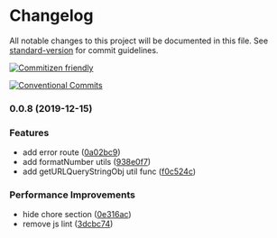 # Changelog

All notable changes to this project will be documented in this file. See [standard-version](https://github.com/conventional-changelog/standard-version) for commit guidelines.

[![Commitizen friendly](https://img.shields.io/badge/commitizen-friendly-brightgreen.svg?maxAge=2592000)](http://commitizen.github.io/cz-cli/)

[![Conventional Commits](https://img.shields.io/badge/Conventional%20Commits-1.0.0-yellow.svg)](https://conventionalcommits.org)

### 0.0.8 (2019-12-15)

### Features

- add error route ([0a02bc9](https://github.com/alanhg/jhipster-starter/commit/0a02bc9e893c11cadb4f12fbee95eb4f28518fcb))
- add formatNumber utils ([938e0f7](https://github.com/alanhg/jhipster-starter/commit/938e0f79875235037d6de24a9366724640d4cc81))
- add getURLQueryStringObj util func ([f0c524c](https://github.com/alanhg/jhipster-starter/commit/f0c524c00dffdf493ef6ee6237f6952b80b0a7f1))

### Performance Improvements

- hide chore section ([0e316ac](https://github.com/alanhg/jhipster-starter/commit/0e316ac25b315dfc0305d5d6b0ecb6ad2590fea5))
- remove js lint ([3dcbc74](https://github.com/alanhg/jhipster-starter/commit/3dcbc7431fa321501ef944a679e8c7fbd0baac54))
